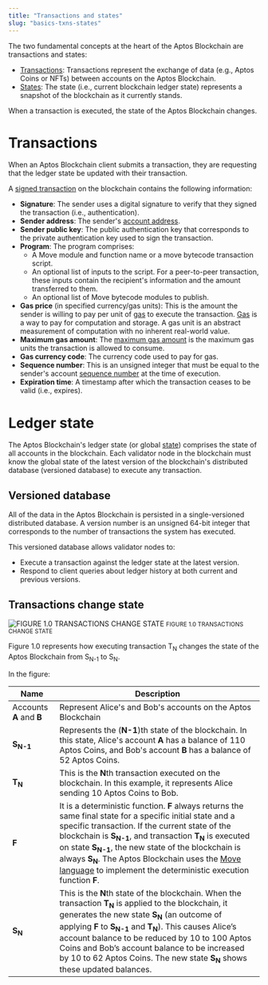```yaml
---
title: "Transactions and states"
slug: "basics-txns-states"
---
```

The two fundamental concepts at the heart of the Aptos Blockchain are transactions and states:

* [Transactions](#transactions): Transactions represent the exchange of data (e.g., Aptos Coins or NFTs) between accounts on the Aptos Blockchain.
* [States](#ledger-state): The state (i.e., current blockchain ledger state) represents a snapshot of the blockchain as it currently stands.

When a transaction is executed, the state of the Aptos Blockchain changes.

# Transactions

When an Aptos Blockchain client submits a transaction, they are requesting that the ledger state be updated with their transaction.

A [signed transaction](/reference/glossary#transaction) on the blockchain contains the following information:

- **Signature**: The sender uses a digital signature to verify that they signed the transaction (i.e., authentication).
- **Sender address**: The sender's [account address](/reference/glossary#account-address).
- **Sender public key**: The public authentication key that corresponds to the private authentication key used to sign the transaction.
- **Program**: The program comprises:
  - A Move module and function name or a move bytecode transaction script.
  - An optional list of inputs to the script. For a peer-to-peer transaction, these inputs contain the recipient's information and the amount transferred to them.
  - An optional list of Move bytecode modules to publish.
- **Gas price** (in specified currency/gas units): This is the amount the sender is willing to pay per unit of [gas](/reference/glossary#gas) to execute the transaction. [Gas](basics-gas-txn-fee.md) is a way to pay for computation and storage. A gas unit is an abstract measurement of computation with no inherent real-world value.
- **Maximum gas amount**: The [maximum gas amount](/reference/glossary#maximum-gas-amount) is the maximum gas units the transaction is allowed to consume.
- **Gas currency code**: The currency code used to pay for gas.
- **Sequence number**: This is an unsigned integer that must be equal to the sender's account [sequence number](/reference/glossary#sequence-number) at the time of execution.
- **Expiration time**: A timestamp after which the transaction ceases to be valid (i.e., expires).

# Ledger state

The Aptos Blockchain's ledger state (or global [state](/reference/glossary#state)) comprises the state of all accounts in the blockchain. Each validator node in the blockchain must know the global state of the latest version of the blockchain's distributed database (versioned database) to execute any transaction.

## Versioned database

All of the data in the Aptos Blockchain is persisted in a single-versioned distributed database. A version number is an unsigned 64-bit integer that corresponds to the number of transactions the system has executed.

This versioned database allows validator nodes to:

- Execute a transaction against the ledger state at the latest version.
- Respond to client queries about ledger history at both current and previous versions.

## Transactions change state

![FIGURE 1.0 TRANSACTIONS CHANGE STATE](/img/docs/transactions.svg)
<small className="figure">FIGURE 1.0 TRANSACTIONS CHANGE STATE</small>

Figure 1.0 represents how executing transaction T<sub>N</sub> changes the state of the Aptos Blockchain from S<sub>N-1</sub> to S<sub>N</sub>.

In the figure:

| Name | Description |
| ---- | ----------- |
| Accounts **A** and **B** | Represent Alice's and Bob's accounts on the Aptos Blockchain |
| **S<sub>N-1</sub>** | Represents the (**N-1**)th state of the blockchain. In this state, Alice's account **A** has a balance of 110 Aptos Coins, and Bob's account **B** has a balance of 52 Aptos Coins. |
| **T<sub>N</sub>** | This is the **N**th transaction executed on the blockchain. In this example, it represents Alice sending 10 Aptos Coins to Bob. |
| **F** | It is a deterministic function. **F** always returns the same final state for a specific initial state and a specific transaction. If the current state of the blockchain is **S<sub>N-1</sub>**, and transaction **T<sub>N</sub>** is executed on state **S<sub>N-1</sub>**, the new state of the blockchain is always **S<sub>N</sub>**. The Aptos Blockchain uses the [Move language](https://aptos.github.io/move) to implement the deterministic execution function **F**. |
| **S<sub>N</sub>** | This is the **N**th state of the blockchain. When the transaction **T<sub>N</sub>** is applied to the blockchain, it generates the new state **S<sub>N</sub>** (an outcome of applying **F** to **S<sub>N-1</sub>** and **T<sub>N</sub>**). This causes Alice’s account balance to be reduced by 10 to 100 Aptos Coins and Bob’s account balance to be increased by 10 to 62 Aptos Coins. The new state **S<sub>N</sub>** shows these updated balances. |
